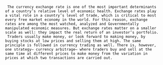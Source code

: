      The currency exchange rate is one of the most important determinants of a country’s relative level of economic health. Exchange rates play a vital role in a country’s level of trade, which is critical to most every free market economy in the world. For this reason, exchange rates are among the most watched, analyzed and Governmentally manipulated economic measures. But exchange rates matter on a smaller scale as well: they impact the real return of an investor’s portfolio.
     Traders usually make money, or look forward to making money, by buying stocks at low prices and selling them at high. The same principle is followed in currency trading as well. There is, however, one strategy– currency arbitrage– where traders buy and sell at the same time at different prices to make money from the variation in prices at which two transactions are carried out.

